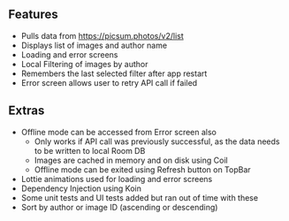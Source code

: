 ## Features
* Pulls data from https://picsum.photos/v2/list
* Displays list of images and author name
* Loading and error screens
* Local Filtering of images by author
* Remembers the last selected filter after app restart
* Error screen allows user to retry API call if failed

## Extras
* Offline mode can be accessed from Error screen also
    * Only works if API call was previously successful, as the data needs to be written to local
      Room DB
    * Images are cached in memory and on disk using Coil
    * Offline mode can be exited using Refresh button on TopBar
* Lottie animations used for loading and error screens
* Dependency Injection using Koin
* Some unit tests and UI tests added but ran out of time with these
* Sort by author or image ID (ascending or descending)
